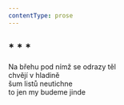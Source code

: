 ```yaml
---
contentType: prose
---
```


## \* \* \*

Na břehu pod nímž se odrazy těl  
chvějí v hladině  
šum listů neutichne  
to jen my budeme jinde
